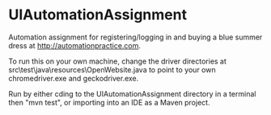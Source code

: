 # UIAutomationAssignment
Automation assignment for registering/logging in and buying a blue summer dress at http://automationpractice.com.

To run this on your own machine, change the driver directories at src\test\java\resources\OpenWebsite.java to point to your own chromedriver.exe and geckodriver.exe.

Run by either cding to the UIAutomationAssignment directory in a terminal then "mvn test", or importing into an IDE as a Maven project.
